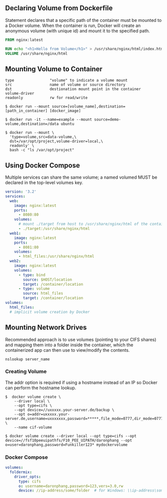 ## Declaring Volume from Dockerfile

Statement declares that a specific path of the container must be mounted to a Docker volume. When the container is run, Docker will create an anonymous volume (with unique id) and mount it to the specified path.

```dockerfile
FROM nginx:latest

RUN echo "<h1>Hello from Volume</h1>" > /usr/share/nginx/html/index.html
VOLUME /usr/share/nginx/html
```

## Mounting Volume to Container

```
type                "volume" to indicate a volume mount
src                 name of volume or source directory
dst                 destionation mount point in the container
volume-driver
readonly            rw for read/write
```

```console
$ docker run --mount source=[volume_name],destination=[path_in_container] [docker_image]

$ docker run -it --name=example --mount source=demo-volume,destination=/data ubuntu

$ docker run --mount \
  'type=volume,src=data-volume,\
  dst=/var/opt/project,volume-driver=local,\
  readonly' \
  bash -c "ls /var/opt/project"
```

## Using Docker Compose

Multiple services can share the same volume; a named volumed MUST be declared in the top-level volumes key.

```yaml
version: '3.2'
services:
  web:
    image: nginx:latest
    ports:
      - 8080:80
    volumes:
      # mount ./target from host to /usr/share/nginx/html of the container (mount point)
      - ./target:/usr/share/nginx/html
  web1:
    image: nginx:latest
    ports:
      - 8081:80
    volumes:
      - html_files:/usr/share/nginx/html
  web2:
    image: nginx:latest
    volumes:
      - type: bind
        source: $HOST/location
        target: /container/location
      - type: volume
        source: html_files
        target: /container/location
volumes:
  html_files:
  # implicit volume creation by Docker
```

## Mounting Network Drives

Recommended approach is to use volumes (pointing to your CIFS shares) and mapping them into a folder inside the container, which the containerized app can then use to view/modify the contents.

```console
nslookup server_name
```

### Creating Volume

The addr option is required if using a hostname instead of an IP so Docker can perform the hostname lookup.

```console
$  docker volume create \
	--driver local \
	--opt type=cifs \
	--opt device=//uxxxxx.your-server.de/backup \
	--opt o=addr=uxxxxx.your-server.de,username=uxxxxxxx,password=*****,file_mode=0777,dir_mode=0777 \
	--name cif-volume

$ docker volume create --driver local --opt type=cifs --opt device=//fsf10peeuipathfs/F10_PEE_UIPATH/daronphang --opt o=user=daronphang,password=Funkiller123* mydockervolume
```

### Docker Compose

```yaml
volumes:
  foldermix:
    driver_opts:
      type: cifs
      o: username=daronphang,password=123,vers=3.0,rw
      device: //ip-address/some/folder	# for Windows: \\ip-address\some\folder
```
